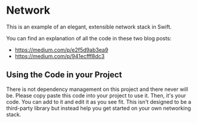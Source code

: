 # Network

This is an example of an elegant, extensible network stack in Swift.

You can find an explanation of all the code in these two blog posts:
- https://medium.com/p/e2f5d9ab3ea9
- https://medium.com/p/941ecfff8dc3

## Using the Code in your Project

There is not dependency management on this project and there never will be. Please copy paste this code into your project to use it. Then, it's your code. You can add to it and edit it as you see fit. This isn't designed to be a third-party library but instead help you get started on your own networking stack.
